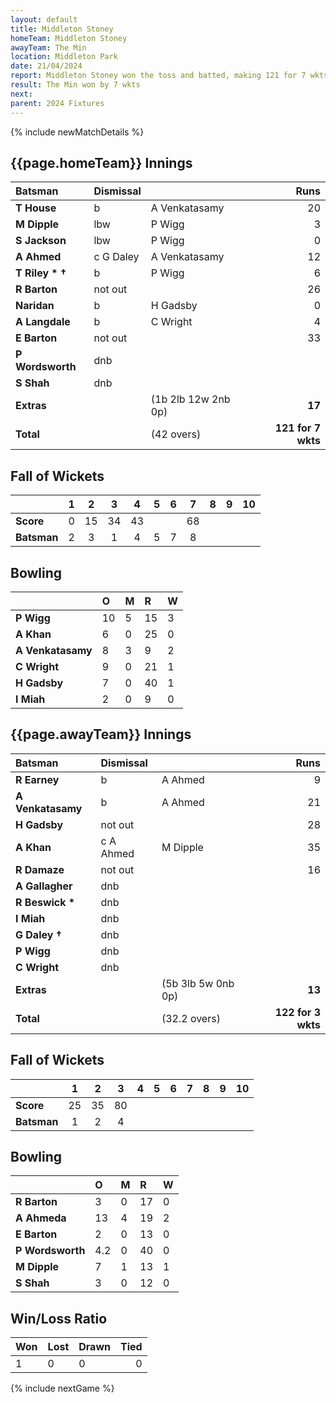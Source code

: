 ```yaml
---
layout: default
title: Middleton Stoney
homeTeam: Middleton Stoney
awayTeam: The Min
location: Middleton Park
date: 21/04/2024
report: Middleton Stoney won the toss and batted, making 121 for 7 wkts in 42 overs. The Min replied with 122 for 3 wkts in 32.2 overs.
result: The Min won by 7 wkts
next: 
parent: 2024 Fixtures
---
```


{% include newMatchDetails %}

## {{page.homeTeam}} Innings

| Batsman | Dismissal | | Runs |
|:---|:---|---|---:|
| **T House** | b | A Venkatasamy | 20 |
| **M Dipple** |  lbw | P Wigg | 3 |
| **S Jackson** | lbw | P Wigg | 0 |
| **A Ahmed** | c G Daley | A Venkatasamy | 12 |
| **T Riley &#42; &#8224;** | b | P Wigg | 6 |
| **R Barton** | not out |  | 26 |
| **Naridan** | b | H Gadsby | 0 |
| **A Langdale** | b | C Wright | 4 |
| **E Barton** |not out |  | 33 |
| **P Wordsworth** | dnb |  |  |
| **S Shah** | dnb |  |  |
| **Extras** | | (1b 2lb 12w 2nb 0p) | **17** |
| **Total** | | (42 overs) | **121 for 7 wkts** |

## Fall of Wickets

| | 1 | 2 | 3 | 4 | 5 | 6 | 7 | 8 | 9 | 10 |
|---|:---:|:---:|:---:|:---:|:---:|:---:|:---:|:---:|:---:|:---:|
| **Score** | 0 | 15 | 34 | 43 |  |  | 68 |  |  |  | 
| **Batsman** | 2  | 3  | 1  | 4 | 5 | 7 | 8 |   |  |  | 

## Bowling

| | O | M | R | W |
|---|:---|:---|:---|:---|
| **P Wigg** | 10 | 5 | 15 | 3 |
| **A Khan** | 6 | 0 | 25 | 0 |
| **A Venkatasamy** | 8 | 3 | 9 | 2 |
| **C Wright** | 9 | 0 | 21 | 1 |
| **H Gadsby** | 7 | 0 | 40 | 1 |
| **I Miah** | 2 | 0 | 9 | 0 |

## {{page.awayTeam}} Innings

| Batsman | Dismissal | | Runs |
|:---|:---|---|---:|
| **R Earney** | b | A Ahmed | 9 |
| **A Venkatasamy** | b | A Ahmed | 21 |
| **H Gadsby** | not out |   | 28 |
| **A Khan** | c A Ahmed | M Dipple | 35 |
| **R Damaze** | not out |  | 16 |
| **A Gallagher** | dnb |  |  |
| **R Beswick &#42;** | dnb |  |  ||
| **I Miah** | dnb |  |  |
| **G Daley &#8224;** | dnb |  |  |
| **P Wigg** | dnb |  |  |
| **C Wright** | dnb |  |  |
| **Extras** | | (5b 3lb 5w 0nb 0p) | **13** |
| **Total** | | (32.2 overs) | **122 for 3 wkts** |

## Fall of Wickets

| | 1 | 2 | 3 | 4 | 5 | 6 | 7 | 8 | 9 | 10 |
|---|:---:|:---:|:---:|:---:|:---:|:---:|:---:|:---:|:---:|:---:|
| **Score** | 25 | 35 | 80 |  |  |  |  |  |  |  |
| **Batsman** | 1 | 2 | 4 |  |  |  |  |  |  |  | 

## Bowling

| | O | M | R | W |
|---|:---|:---|:---|:---|
| **R Barton** | 3 | 0 | 17 | 0 |
| **A Ahmeda** | 13 | 4 | 19 | 2 |
| **E Barton** | 2 | 0 | 13 | 0 |
| **P Wordsworth** | 4.2 | 0 | 40 | 0 |
| **M Dipple** | 7 | 1 | 13 | 1 |
| **S Shah** | 3 | 0 | 12 | 0 |

## Win/Loss Ratio

| Won | Lost | Drawn | Tied |
|:---|:---|:---|---:|
| 1 | 0 | 0 | 0 |

{% include nextGame %}